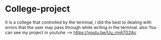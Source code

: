 # College-project
It is a college that controlled by the terminal, i did the best to dealing with errors that the user may pass through while writing in the terminal.
also You can see my project in youtuhe --> https://youtu.be/Uu_rmA7G2Ac
